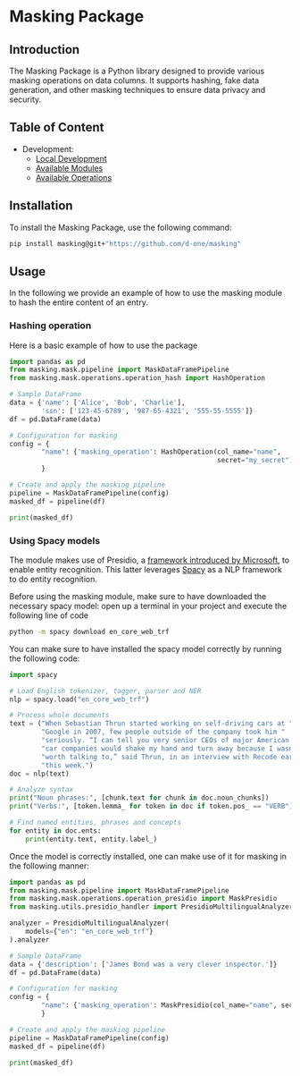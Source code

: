 # Masking Package

## Introduction

The Masking Package is a Python library designed to provide various masking operations on data columns. It supports hashing, fake data generation, and other masking techniques to ensure data privacy and security.

## Table of Content

- Development:
    - [Local Development](docs/installation.md)
    - [Available Modules](docs/available_modules.md)
    - [Available Operations](docs/operations/operations.md)

## Installation

To install the Masking Package, use the following command:

```bash
pip install masking@git+"https://github.com/d-one/masking"
```

## Usage

In the following we provide an example of how to use the masking module to hash the entire content of an entry.

### Hashing operation

Here is a basic example of how to use the package

```python
import pandas as pd
from masking.mask.pipeline import MaskDataFramePipeline
from masking.mask.operations.operation_hash import HashOperation

# Sample DataFrame
data = {'name': ['Alice', 'Bob', 'Charlie'],
        'ssn': ['123-45-6789', '987-65-4321', '555-55-5555']}
df = pd.DataFrame(data)

# Configuration for masking
config = {
        "name": {'masking_operation': HashOperation(col_name="name",
                                                    secret="my_secret")},
        }

# Create and apply the masking pipeline
pipeline = MaskDataFramePipeline(config)
masked_df = pipeline(df)

print(masked_df)
```

### Using Spacy models

The module makes use of Presidio, a [framework introduced by Microsoft](https://microsoft.github.io/presidio/), to enable entity recognition. This latter leverages [Spacy](https://spacy.io/) as a NLP framework to do entity recognition.

Before using the masking module, make sure to have downloaded the necessary spacy model: open up a terminal in your project and execute the following line of code
```bash
python -m spacy download en_core_web_trf
```

You can make sure to have installed the spacy model correctly by running the following code:
```python
import spacy

# Load English tokenizer, tagger, parser and NER
nlp = spacy.load("en_core_web_trf")

# Process whole documents
text = ("When Sebastian Thrun started working on self-driving cars at "
        "Google in 2007, few people outside of the company took him "
        "seriously. “I can tell you very senior CEOs of major American "
        "car companies would shake my hand and turn away because I wasn’t "
        "worth talking to,” said Thrun, in an interview with Recode earlier "
        "this week.")
doc = nlp(text)

# Analyze syntax
print("Noun phrases:", [chunk.text for chunk in doc.noun_chunks])
print("Verbs:", [token.lemma_ for token in doc if token.pos_ == "VERB"])

# Find named entities, phrases and concepts
for entity in doc.ents:
    print(entity.text, entity.label_)
```

Once the model is correctly installed, one can make use of it for masking in the following manner:

```python
import pandas as pd
from masking.mask.pipeline import MaskDataFramePipeline
from masking.mask.operations.operation_presidio import MaskPresidio
from masking.utils.presidio_handler import PresidioMultilingualAnalyzer

analyzer = PresidioMultilingualAnalyzer(
    models={"en": "en_core_web_trf"}
).analyzer

# Sample DataFrame
data = {'description': ['James Bond was a very clever inspector.']}
df = pd.DataFrame(data)

# Configuration for masking
config = {
        "name": {'masking_operation': MaskPresidio(col_name="name", secret="my_secret")},
        }

# Create and apply the masking pipeline
pipeline = MaskDataFramePipeline(config)
masked_df = pipeline(df)

print(masked_df)
```
